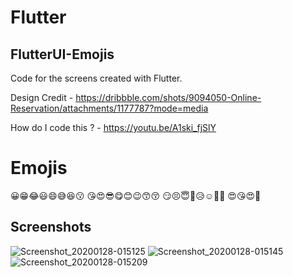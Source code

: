 # Flutter 

## FlutterUI-Emojis
 
Code for the screens created with Flutter.

Design Credit - https://dribbble.com/shots/9094050-Online-Reservation/attachments/1177787?mode=media

How do I code this ? - https://youtu.be/A1ski_fjSlY

# Emojis 
😀😁😂😃😄😅😆😗
😘😍😎😋😊😉😙😚
😏😣😇🤔😥☺🙂🙄
😍😘😍🤗
## Screenshots

![Screenshot_20200128-015125](https://user-images.githubusercontent.com/8137504/73211386-24574e00-4172-11ea-92ee-91f31c5a3dfa.png)
![Screenshot_20200128-015145](https://user-images.githubusercontent.com/8137504/73211387-24574e00-4172-11ea-9430-dd602298d45a.png)
![Screenshot_20200128-015209](https://user-images.githubusercontent.com/8137504/73211388-24efe480-4172-11ea-9e3f-bf391725b515.png)
